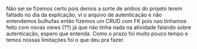 Não sei se fizemos certo pois demos a sorte de ambos do projeto terem faltado no dia da explicação, vi o arquivo de autenticação e não entendemos bulhufas então fizemos um CRUD com FK  pois nao tinhamos feito com novas views (??) já que não tinha nada na atividade falando sobre autenticação, espero que entenda. Como o prazo foi muito pouco tempo e temos nossas limitações foi o que deu pra fazer.
